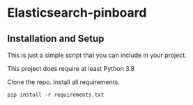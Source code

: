 # Elasticsearch-pinboard


## Installation and Setup

This is just a simple script that you can include in your project. 

This project does require at least Python 3.8

Clone the repo.
Install all requirements.

`pip install -r requirements.txt`

